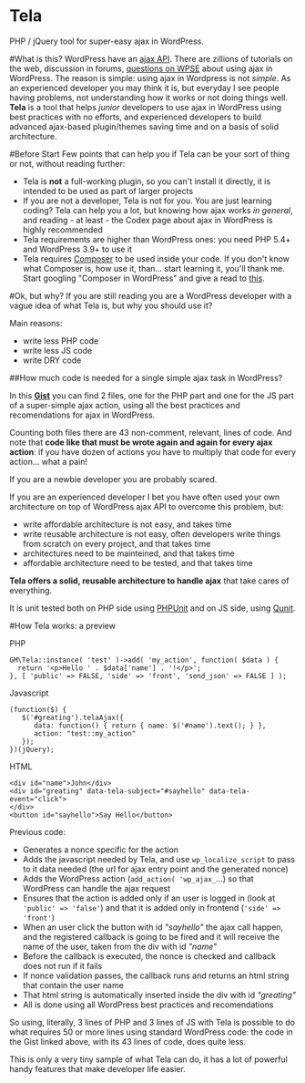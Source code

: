 
Tela
====

PHP / jQuery tool for super-easy ajax in WordPress.

#What is this?
WordPress have an [ajax API](http://codex.wordpress.org/AJAX_in_Plugins). There are zillions of tutorials on the web, discussion in forums, [questions on WPSE](http://wordpress.stackexchange.com/questions/tagged/ajax) about using ajax in WordPress. The reason is simple: using ajax in Wordpress is not *simple*. 
As an experienced developer you may think it is, but everyday I see people having problems, not understanding how it works or not doing things well.
**Tela** is a tool that helps *junior* developers to use ajax in WordPress using best practices with no efforts, and experienced developers to build advanced ajax-based plugin/themes saving time and on a basis of solid architecture.

#Before Start
Few points that can help you if Tela can be your sort of thing or not, without reading further:

- Tela is **not** a full-working plugin, so you can't install it directly, it is intended to be used as part of larger projects
- If you are not a developer, Tela is not for you. You are just learning coding? Tela can help you a lot, but knowing how ajax works *in general*, and reading - at least - the Codex page about ajax in WordPress is highly recommended
- Tela requirements are higher than WordPress ones: you need PHP 5.4+ and WordPress 3.9+ to use it
- Tela requires [Composer](https://getcomposer.org/) to be used inside your code. If you don't know what Composer is, how use it, than... start learning it, you'll thank me. Start googling "Composer in WordPress" and give a read to [this](http://composer.rarst.net/).

#Ok, but why?
If you are still reading you are a WordPress developer with a vague idea of what Tela is, but why you should use it?

Main reasons:
 - write less PHP code
 - write less JS code
 - write DRY code

##How much code is needed for a single simple ajax task in WordPress?

In this [**Gist**](https://gist.github.com/Giuseppe-Mazzapica/40d924560e098dfbab31)  you can find 2 files, one for the PHP part and one for the JS part of a super-simple ajax action, using all the best practices and recomendations for ajax in WordPress.

Counting both files there are 43 non-comment, relevant, lines of code. And note that **code like that must be wrote again and again for every ajax action**: if you have dozen of actions you have to multiply that code for every action... what a pain!

If you are a newbie developer you are probably scared.

If you are an experienced developer I bet you have often used your own architecture on top of WordPress ajax API to overcome this problem, but:

 - write affordable architecture is not easy, and takes time
 - write reusable architecture is not easy, often developers write things from scratch on every project, and that takes time
 - architectures need to be mainteined, and that takes time
 - affordable architecture need to be tested, and that takes time

**Tela offers a solid, reusable architecture to handle ajax** that take cares of everything.

It is unit tested both on PHP side using [PHPUnit](https://phpunit.de/) and on JS side, using [Qunit](http://qunitjs.com/).

#How Tela works: a preview

 PHP 
 
    GM\Tela::instance( 'test' )->add( 'my_action', function( $data ) {
      return '<p>Hello ' . $data['name'] . '!</p>';
    }, [ 'public' => FALSE, 'side' => 'front', 'send_json' => FALSE ] );


Javascript

    (function($) {
       $('#greating').telaAjax({
          data: function() { return { name: $('#name').text(); } },
          action: "test::my_action"
	   });
    })(jQuery);


HTML

    <div id="name">John</div>
    <div id="greating" data-tela-subject="#sayhello" data-tela-event="click">
    </div>
    <button id="sayhello">Say Hello</button>


Previous code:

 - Generates a nonce specific for the action
 - Adds the javascript needed by Tela, and use `wp_localize_script` to pass to it data needed (the url for ajax entry point and the generated nonce)
 - Adds the WordPress action (`add_action( 'wp_ajax_`...) so that WordPress can handle the ajax request
 - Ensures that the action is added only if an user is logged in (look at `'public' => 'false'`) and that it is added only in frontend (`'side' => 'front'`)
 - When an user click the button with id *"sayhello"* the ajax call happen, and the registered callback is going to be fired and it will receive the name of the user, taken from the div with id *"name"*
 - Before the callback is executed, the nonce is checked and callback does not run if it fails
 - If nonce validation passes, the callback runs and returns an html string that contain the user name
 - That html string is automatically inserted inside the div with id *"greating"*
 - All is done using all WordPress best practices and recomendations

So using, literally, 3 lines of PHP and 3 lines of JS with Tela is possible to do what requires 50 or more lines using standard WordPress code: the code in the Gist linked above, with its 43 lines of code, does quite less.

This is only a very tiny sample of what Tela can do, it has a lot of powerful handy features that make developer life easier.

    
    


